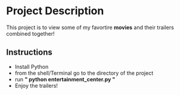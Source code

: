 # Project Description

This project is to view some of my favortire **movies** and their trailers combined together!

## Instructions

* Install Python
* from the shell/Terminal go to the directory of the project
* run **" python entertainment_center.py "**
* Enjoy the trailers!
